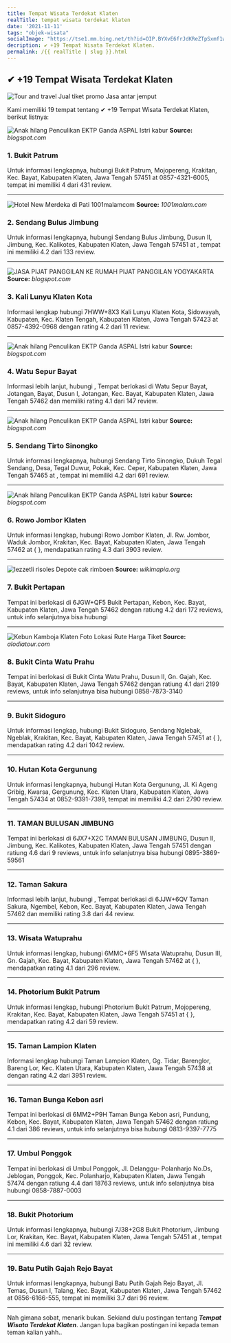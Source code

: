 ```yaml
---
title: Tempat Wisata Terdekat Klaten
realTitle: tempat wisata terdekat klaten
date: '2021-11-11'
tags: "objek-wisata"
socialImage: "https://tse1.mm.bing.net/th?id=OIP.BYXvE6frJdKReZTpSxmf1wHaHu&amp;pid=15.1"
decription: ✔ +19 Tempat Wisata Terdekat Klaten.
permalink: /{{ realTitle | slug }}.html
---
```


## ✔ +19 Tempat Wisata Terdekat Klaten

![Tour and travel Jual tiket promo Jasa antar jemput ](https://4.bp.blogspot.com/-Vwqw1zHsGvY/WAH7QuGW7iI/AAAAAAAAADw/PPHdlBgKWb8Ax0A3NSCdoLV1C_Wc5uPagCLcB/s1600/hitam%2Bwawi.jpg)



Kami memiliki 19 tempat tentang ✔ +19 Tempat Wisata Terdekat Klaten, berikut listnya:



![Anak hilang Penculikan EKTP Ganda  ASPAL Istri kabur ](https://tse1.mm.bing.net/th?id=OIP._CzbgWxmmXt4ugUucfFRVQHaKT&amp;pid=15.1)
**Source:** _blogspot.com_


### 1. Bukit Patrum



Untuk informasi lengkapnya, hubungi Bukit Patrum, Mojopereng, Krakitan, Kec. Bayat, Kabupaten Klaten, Jawa Tengah 57451 at 0857-4321-6005, tempat ini memiliki 4 dari 431 review.

---


![Hotel New Merdeka di Pati  1001malamcom](https://tse4.mm.bing.net/th?id=OIP.7JwBzX13EQdJ8F5AESjJ-wHaEl&amp;pid=15.1)
**Source:** _1001malam.com_


### 2. Sendang Bulus Jimbung



Untuk informasi lengkapnya, hubungi Sendang Bulus Jimbung, Dusun II, Jimbung, Kec. Kalikotes, Kabupaten Klaten, Jawa Tengah 57451 at , tempat ini memiliki 4.2 dari 133 review.

---


![JASA PIJAT PANGGILAN KE RUMAH PIJAT PANGGILAN YOGYAKARTA ](https://tse1.mm.bing.net/th?id=OIP.A1drW8vV2r3pr0Ce0qZX2AHaJ4&amp;pid=15.1)
**Source:** _blogspot.com_


### 3. Kali Lunyu Klaten Kota



Informasi lengkap hubungi 7HWW+8X3 Kali Lunyu Klaten Kota, Sidowayah, Kabupaten, Kec. Klaten Tengah, Kabupaten Klaten, Jawa Tengah 57423 at 0857-4392-0968 dengan rating 4.2 dari 11 review.

---


![Anak hilang Penculikan EKTP Ganda  ASPAL Istri kabur ](https://tse3.mm.bing.net/th?id=OIP.ip3iojimZiqxGorGdGbp_QHaGx&amp;pid=15.1)
**Source:** _blogspot.com_


### 4. Watu Sepur Bayat



Informasi lebih lanjut, hubungi , Tempat berlokasi di Watu Sepur Bayat, Jotangan, Bayat, Dusun I, Jotangan, Kec. Bayat, Kabupaten Klaten, Jawa Tengah 57462 dan memiliki rating 4.1 dari 147 review.

---


![Anak hilang Penculikan EKTP Ganda  ASPAL Istri kabur ](https://tse4.mm.bing.net/th?id=OIP.7H0R6urZS6oJafhv7GlYWgETDi&amp;pid=15.1)
**Source:** _blogspot.com_


### 5. Sendang Tirto Sinongko



Untuk informasi lengkapnya, hubungi Sendang Tirto Sinongko, Dukuh Tegal Sendang, Desa, Tegal Duwur, Pokak, Kec. Ceper, Kabupaten Klaten, Jawa Tengah 57465 at , tempat ini memiliki 4.2 dari 691 review.

---


![Anak hilang Penculikan EKTP Ganda  ASPAL Istri kabur ](https://tse1.mm.bing.net/th?id=OIP.F3CgKeX3RQTk0EM0w4XYpgHaD4&amp;pid=15.1)
**Source:** _blogspot.com_


### 6. Rowo Jombor Klaten



Untuk informasi lengkap, hubungi Rowo Jombor Klaten, Jl. Rw. Jombor, Waduk Jombor, Krakitan, Kec. Bayat, Kabupaten Klaten, Jawa Tengah 57462 at {  }, mendapatkan rating 4.3 dari 3903 review.

---


![lezzetli risoles  Depote cak rimboen](https://tse2.mm.bing.net/th?id=OIP.K5eYs_uWcQeiSnNvtXqGCQHaFH&amp;pid=15.1)
**Source:** _wikimapia.org_


### 7. Bukit Pertapan



Tempat ini berlokasi di 6JGW+QF5 Bukit Pertapan, Kebon, Kec. Bayat, Kabupaten Klaten, Jawa Tengah 57462 dengan ratiung 4.2 dari 172 reviews, untuk info selanjutnya bisa hubungi 

---


![Kebun Kamboja Klaten  Foto Lokasi Rute Harga Tiket ](https://tse3.mm.bing.net/th?id=OIP.YPl5KRTFiXGIC6DZWqJAtwHaD4&amp;pid=15.1)
**Source:** _alodiatour.com_


### 8. Bukit Cinta Watu Prahu



Tempat ini berlokasi di Bukit Cinta Watu Prahu, Dusun II, Gn. Gajah, Kec. Bayat, Kabupaten Klaten, Jawa Tengah 57462 dengan ratiung 4.1 dari 2199 reviews, untuk info selanjutnya bisa hubungi 0858-7873-3140

---


### 9. Bukit Sidoguro



Untuk informasi lengkap, hubungi Bukit Sidoguro, Sendang Nglebak, Ngeblak, Krakitan, Kec. Bayat, Kabupaten Klaten, Jawa Tengah 57451 at {  }, mendapatkan rating 4.2 dari 1042 review.

---


### 10. Hutan Kota Gergunung



Untuk informasi lengkapnya, hubungi Hutan Kota Gergunung, Jl. Ki Ageng Gribig, Kwarsa, Gergunung, Kec. Klaten Utara, Kabupaten Klaten, Jawa Tengah 57434 at 0852-9391-7399, tempat ini memiliki 4.2 dari 2790 review.

---


### 11. TAMAN BULUSAN JIMBUNG



Tempat ini berlokasi di 6JX7+X2C TAMAN BULUSAN JIMBUNG, Dusun II, Jimbung, Kec. Kalikotes, Kabupaten Klaten, Jawa Tengah 57451 dengan ratiung 4.6 dari 9 reviews, untuk info selanjutnya bisa hubungi 0895-3869-59561

---


### 12. Taman Sakura



Informasi lebih lanjut, hubungi , Tempat berlokasi di 6JJW+6QV Taman Sakura, Ngembel, Kebon, Kec. Bayat, Kabupaten Klaten, Jawa Tengah 57462 dan memiliki rating 3.8 dari 44 review.

---


### 13. Wisata Watuprahu



Untuk informasi lengkap, hubungi 6MMC+6F5 Wisata Watuprahu, Dusun III, Gn. Gajah, Kec. Bayat, Kabupaten Klaten, Jawa Tengah 57462 at {  }, mendapatkan rating 4.1 dari 296 review.

---


### 14. Photorium Bukit Patrum



Untuk informasi lengkap, hubungi Photorium Bukit Patrum, Mojopereng, Krakitan, Kec. Bayat, Kabupaten Klaten, Jawa Tengah 57451 at {  }, mendapatkan rating 4.2 dari 59 review.

---


### 15. Taman Lampion Klaten



Informasi lengkap hubungi Taman Lampion Klaten, Gg. Tidar, Barenglor, Bareng Lor, Kec. Klaten Utara, Kabupaten Klaten, Jawa Tengah 57438 at  dengan rating 4.2 dari 3951 review.

---


### 16. Taman Bunga Kebon asri



Tempat ini berlokasi di 6MM2+P9H Taman Bunga Kebon asri, Pundung, Kebon, Kec. Bayat, Kabupaten Klaten, Jawa Tengah 57462 dengan ratiung 4.1 dari 386 reviews, untuk info selanjutnya bisa hubungi 0813-9397-7775

---


### 17. Umbul Ponggok



Tempat ini berlokasi di Umbul Ponggok, Jl. Delanggu- Polanharjo No.Ds, Jeblogan, Ponggok, Kec. Polanharjo, Kabupaten Klaten, Jawa Tengah 57474 dengan ratiung 4.4 dari 18763 reviews, untuk info selanjutnya bisa hubungi 0858-7887-0003

---


### 18. Bukit Photorium



Untuk informasi lengkapnya, hubungi 7J38+2G8 Bukit Photorium, Jimbung Lor, Krakitan, Kec. Bayat, Kabupaten Klaten, Jawa Tengah 57451 at , tempat ini memiliki 4.6 dari 32 review.

---


### 19. Batu Putih Gajah Rejo Bayat



Untuk informasi lengkapnya, hubungi Batu Putih Gajah Rejo Bayat, Jl. Temas, Dusun I, Talang, Kec. Bayat, Kabupaten Klaten, Jawa Tengah 57462 at 0856-6166-555, tempat ini memiliki 3.7 dari 96 review.

---









Nah gimana sobat, menarik bukan. Sekiand dulu postingan tentang ***Tempat Wisata Terdekat Klaten***. Jangan lupa bagikan postingan ini kepada teman teman kalian yahh..
